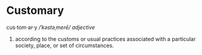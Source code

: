 # Customary

cus·tom·ar·y
_/ˈkəstəˌmerē/_
_adjective_
1. according to the customs or usual practices associated with a particular society, place, or set of circumstances.

